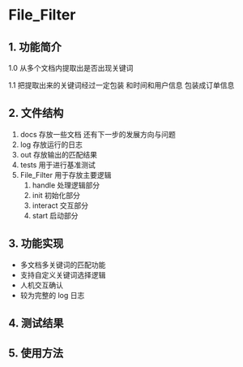 # File_Filter

## 1. 功能简介

1.0 从多个文档内提取出是否出现关键词

1.1 把提取出来的关键词经过一定包装 和时间和用户信息 包装成订单信息

## 2. 文件结构

1. docs 存放一些文档 还有下一步的发展方向与问题
2. log 存放运行的日志
3. out 存放输出的匹配结果
4. tests 用于进行基准测试
5. File_Filter 用于存放主要逻辑
   1. handle 处理逻辑部分
   2. init 初始化部分
   3. interact 交互部分
   4. start 启动部分

## 3. 功能实现

- 多文档多关键词的匹配功能
- 支持自定义关键词选择逻辑
- 人机交互确认
- 较为完整的 log 日志

## 4. 测试结果

## 5. 使用方法
